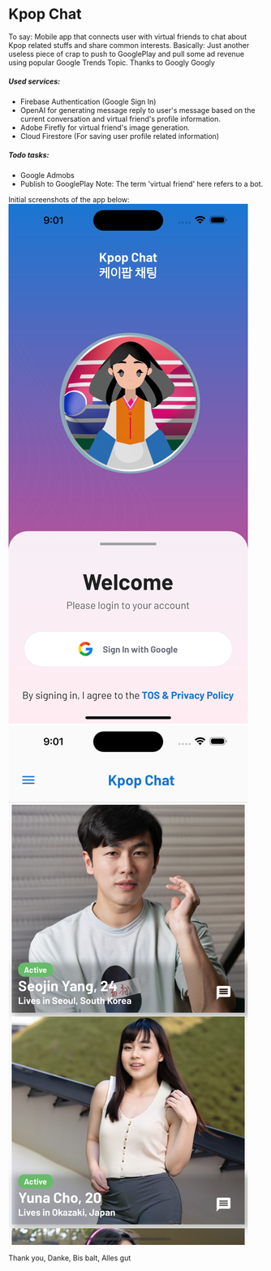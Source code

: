 # Kpop Chat

To say: Mobile app that connects user with virtual friends to chat about Kpop related stuffs and share common interests.
Basically: Just another useless piece of crap to push to GooglePlay and pull some ad revenue using popular Google Trends Topic. Thanks to Googly Googly

##### Used services:

- Firebase Authentication (Google Sign In)
- OpenAI for generating message reply to user's message based on the current conversation and virtual friend's profile information.
- Adobe Firefly for virtual friend's image generation.
- Cloud Firestore (For saving user profile related information)

##### Todo tasks:

- Google Admobs
- Publish to GooglePlay
  Note: The term 'virtual friend' here refers to a bot.

Initial screenshots of the app below:
![Sign In Screen](/app_screenshots/sign_in_screen.png "SS1")
![Initial Dashboard](/app_screenshots/initial_dashboard.png "SS1")

Thank you, Danke, Bis balt, Alles gut
